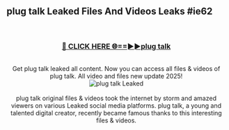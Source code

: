 ## plug talk Leaked Files And Videos Leaks #ie62
<br>
<div align="center">
<h3><a href="https://watchclip.my.id/plug talk" rel="nofollow">🔴 CLICK HERE 🌐==►►plug talk</a></h3>
<br>
Get plug talk leaked all content. Now you can access all files & videos of plug talk. All video and files new update 2025!
<br>
<a href="https://watchclip.my.id/plug talk" rel="nofollow" data-target="animated-image.originalLink"><img src="https://i.ibb.co.com/WyWwxjT/player-gif2.gif" alt="plug talk Leaked" style="max-width: 100%; display: inline-block;" data-target="animated-image.originalImage"></a>
<br><br>
plug talk original files & videos took the internet by storm and amazed viewers on various Leaked social media platforms. plug talk, a young and talented digital creator, recently became famous thanks to this interesting files & videos.
</div>
<br>